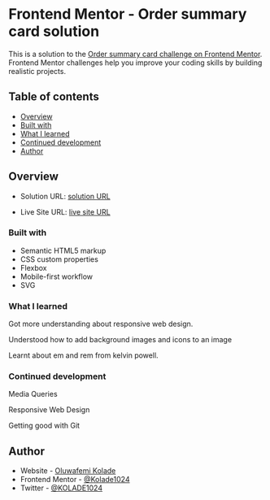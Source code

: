 # Frontend Mentor - Order summary card solution

This is a solution to the [Order summary card challenge on Frontend Mentor](https://www.frontendmentor.io/challenges/order-summary-component-QlPmajDUj). Frontend Mentor challenges help you improve your coding skills by building realistic projects. 


## Table of contents

  - [Overview](#overview)
  - [Built with](#built-with)
  - [What I learned](#what-i-learned)
  - [Continued development](#continued-development)
  - [Author](#author)

## Overview

- Solution URL: [solution URL](https://www.frontendmentor.io/solutions/order-summary-component-KK3FkIqs6L)

- Live Site URL: [live site URL](https://kolade1024.github.io/Order-summary-component/)


### Built with

- Semantic HTML5 markup
- CSS custom properties
- Flexbox
- Mobile-first workflow
- SVG

### What I learned

Got more understanding about responsive web design.

Understood how to add background images and icons to an image

Learnt about em and rem from kelvin powell.

### Continued development

Media Queries 

Responsive Web Design

Getting good with Git



## Author

- Website - [Oluwafemi Kolade](https://www.your-site.com)
- Frontend Mentor - [@Kolade1024](https://www.frontendmentor.io/profile/Kolade1024)
- Twitter - [@KOLADE1024](https://www.twitter.com/KOLADE1024)





